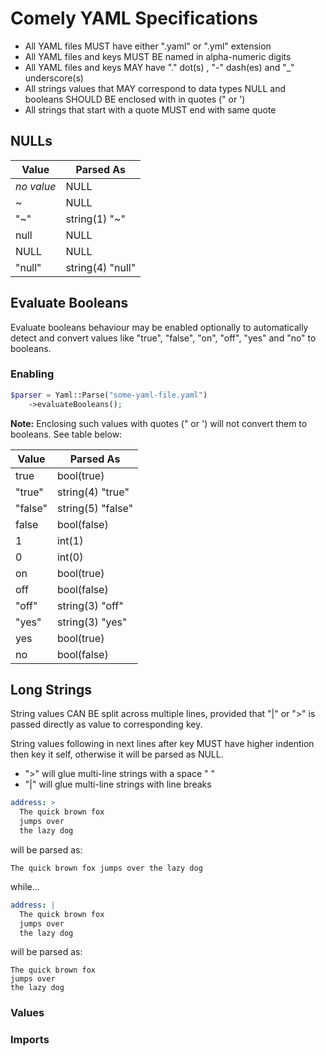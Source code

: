 # Comely YAML Specifications

* All YAML files MUST have either ".yaml" or ".yml" extension
* All YAML files and keys MUST BE named in alpha-numeric digits
* All YAML files and keys MAY have "." dot(s) , "-" dash(es) and "_" underscore(s)
* All strings values that MAY correspond to data types NULL and booleans SHOULD BE enclosed with in quotes (" or ')
* All strings that start with a quote MUST end with same quote

## NULLs

Value | Parsed As
--- | ---
*no value* | NULL
~ | NULL
"~" | string(1) "~"
null | NULL
NULL | NULL
"null" | string(4) "null"

## Evaluate Booleans

Evaluate booleans behaviour may be enabled optionally to automatically detect and convert values like "true", "false", 
"on", "off", "yes" and "no" to booleans.

### Enabling

```php
$parser = Yaml::Parse("some-yaml-file.yaml")
    ->evaluateBooleans();
```

**Note:** Enclosing such values with quotes (" or ') will not convert them to booleans. See table below:

Value | Parsed As
--- | ---
true | bool(true)
"true" | string(4) "true"
"false" | string(5) "false"
false | bool(false)
1 | int(1)
0 | int(0)
on | bool(true)
off | bool(false)
"off" | string(3) "off"
"yes" | string(3) "yes"
yes | bool(true)
no | bool(false)

## Long Strings

String values CAN BE split across multiple lines, provided that "|" or ">" is passed directly as value to 
corresponding key.

String values following in next lines after key MUST have higher indention then key it self, otherwise it will be 
parsed as NULL.


* ">" will glue multi-line strings with a space " "
* "|" will glue multi-line strings with line breaks

```yaml
address: >
  The quick brown fox
  jumps over 
  the lazy dog
```

will be parsed as:

```The quick brown fox jumps over the lazy dog```

while...

```yaml
address: |
  The quick brown fox
  jumps over 
  the lazy dog
```

will be parsed as:

```
The quick brown fox 
jumps over
the lazy dog
```

### Values

### Imports

